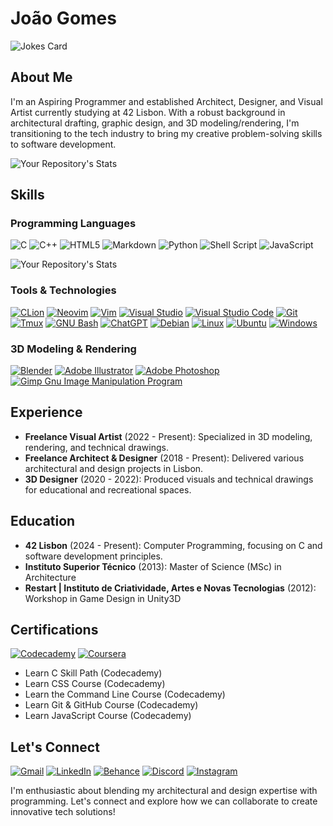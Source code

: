 # João Gomes
![Jokes Card](https://readme-jokes.vercel.app/api)


## About Me
I'm an Aspiring Programmer and established Architect, Designer, and Visual Artist currently studying at 42 Lisbon. With a robust background in architectural drafting, graphic design, and 3D modeling/rendering, I'm transitioning to the tech industry to bring my creative problem-solving skills to software development.

![Your Repository's Stats](https://github-readme-stats.vercel.app/api?username=jcmspg&show_icons=true)


## Skills

### Programming Languages

![C](https://img.shields.io/badge/c-%2300599C.svg?style=for-the-badge&logo=c&logoColor=white)
![C++](https://img.shields.io/badge/-C++-blue?style=for-the-badge&logo=c&logoColor=white)
![HTML5](https://img.shields.io/badge/html5-%23E34F26.svg?style=for-the-badge&logo=html5&logoColor=white)
![Markdown](https://img.shields.io/badge/markdown-%23000000.svg?style=for-the-badge&logo=markdown&logoColor=white)
![Python](https://img.shields.io/badge/python-3670A0?style=for-the-badge&logo=python&logoColor=ffdd54)
![Shell Script](https://img.shields.io/badge/shell_script-%23121011.svg?style=for-the-badge&logo=gnu-bash&logoColor=white)
![JavaScript](https://img.shields.io/badge/javascript-%23323330.svg?style=for-the-badge&logo=javascript&logoColor=%23F7DF1E)

![Your Repository's Stats](https://github-readme-stats.vercel.app/api/top-langs/?username=jcmspg&theme=blue-green)

### Tools & Technologies
[![CLion](https://img.shields.io/badge/CLion-000000?style=for-the-badge&logo=clion&logoColor=white)](#)
[![Neovim](https://img.shields.io/badge/NeoVim-%2357A143.svg?&style=for-the-badge&logo=neovim&logoColor=white)](#)
[![Vim](https://img.shields.io/badge/VIM-%2311AB00.svg?&style=for-the-badge&logo=vim&logoColor=white)](#)
[![Visual Studio](https://img.shields.io/badge/Visual_Studio-5C2D91?style=for-the-badge&logo=visual%20studio&logoColor=white)](#)
[![Visual Studio Code](https://img.shields.io/badge/Visual_Studio_Code-0078D4?style=for-the-badge&logo=visual%20studio%20code&logoColor=white)](#)
[![Git](https://img.shields.io/badge/GIT-E44C30?style=for-the-badge&logo=git&logoColor=white)](#)
[![Tmux](https://img.shields.io/badge/tmux-1BB91F?style=for-the-badge&logo=tmux&logoColor=white)](#)
[![GNU Bash](https://img.shields.io/badge/GNU%20Bash-4EAA25?style=for-the-badge&logo=GNU%20Bash&logoColor=white)](#)
[![ChatGPT](https://img.shields.io/badge/chatGPT-74aa9c?style=for-the-badge&logo=openai&logoColor=white)](#)
[![Debian](https://img.shields.io/badge/Debian-D70A53?style=for-the-badge&logo=debian&logoColor=white)](#)
[![Linux](https://img.shields.io/badge/Linux-FCC624?style=for-the-badge&logo=linux&logoColor=black)](#)
[![Ubuntu](https://img.shields.io/badge/Ubuntu-E95420?style=for-the-badge&logo=ubuntu&logoColor=white)](#)
[![Windows](https://img.shields.io/badge/Windows-0078D6?style=for-the-badge&logo=windows&logoColor=white)](#)

### 3D Modeling & Rendering
[![Blender](https://img.shields.io/badge/blender-%23F5792A.svg?style=for-the-badge&logo=blender&logoColor=white)](#)
[![Adobe Illustrator](https://img.shields.io/badge/Adobe%20Illustrator-FF9A00?style=for-the-badge&logo=adobe%20illustrator&logoColor=white)](#)
[![Adobe Photoshop](https://img.shields.io/badge/Adobe%20Photoshop-31A8FF?style=for-the-badge&logo=Adobe%20Photoshop&logoColor=black)](#)
[![Gimp Gnu Image Manipulation Program](https://img.shields.io/badge/Gimp-657D8B?style=for-the-badge&logo=gimp&logoColor=FFFFFF)](#)

## Experience
- **Freelance Visual Artist** (2022 - Present): Specialized in 3D modeling, rendering, and technical drawings.
- **Freelance Architect & Designer** (2018 - Present): Delivered various architectural and design projects in Lisbon.
- **3D Designer** (2020 - 2022): Produced visuals and technical drawings for educational and recreational spaces.

## Education
- **42 Lisbon** (2024 - Present): Computer Programming, focusing on C and software development principles.
- **Instituto Superior Técnico** (2013): Master of Science (MSc) in Architecture
- **Restart | Instituto de Criatividade, Artes e Novas Tecnologias** (2012): Workshop in Game Design in Unity3D

## Certifications
[![Codecademy](https://img.shields.io/badge/Codecademy-FFF0E5?style=for-the-badge&logo=codecademy&logoColor=303347)](#)
[![Coursera](https://img.shields.io/badge/Coursera-0056D2?style=for-the-badge&logo=Coursera&logoColor=white)](#)

- Learn C Skill Path (Codecademy)
- Learn CSS Course (Codecademy)
- Learn the Command Line Course (Codecademy)
- Learn Git & GitHub Course (Codecademy)
- Learn JavaScript Course (Codecademy)


## Let's Connect

[![Gmail](https://img.shields.io/badge/Gmail-D14836?style=for-the-badge&logo=gmail&logoColor=white)](mailto:joaocmspgomes@gmail.com)
[![LinkedIn](https://img.shields.io/badge/LinkedIn-0077B5?style=for-the-badge&logo=linkedin&logoColor=white)](https://www.linkedin.com/in/jooagmoz)
[![Behance](https://img.shields.io/badge/-Behance-blue?style=for-the-badge&logo=behance&logoColor=white)](https://www.behance.net/joaogomes)
[![Discord](https://img.shields.io/badge/Discord-%235865F2.svg?style=for-the-badge&logo=discord&logoColor=white)](https://discord.com/invite/_cptsalty)
[![Instagram](https://img.shields.io/badge/Instagram-%23E4405F.svg?style=for-the-badge&logo=Instagram&logoColor=white)](https://www.instagram.com/jooagmoz/)

I'm enthusiastic about blending my architectural and design expertise with programming. Let's connect and explore how we can collaborate to create innovative tech solutions!


